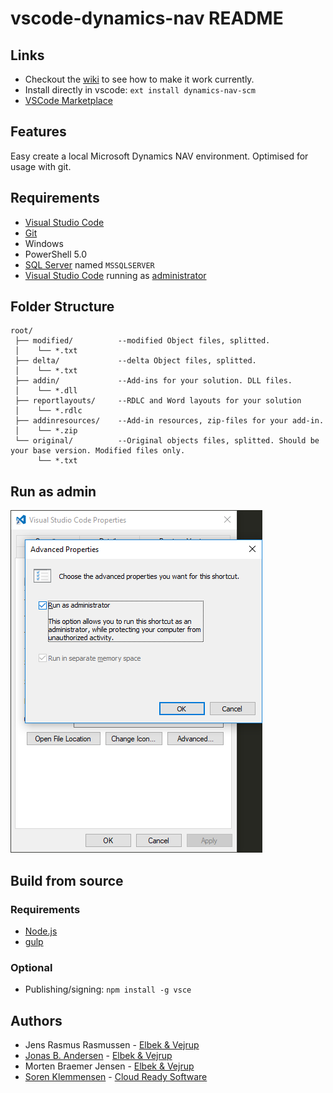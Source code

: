 # vscode-dynamics-nav README

## Links
* Checkout the [wiki](https://github.com/CloudReadySoftware/DynamicsNAVSCM/wiki) to see how to make it work currently.
* Install directly in vscode: `ext install dynamics-nav-scm`
* [VSCode Marketplace](https://marketplace.visualstudio.com/items?itemName=cloudreadysoftware.dynamics-nav-scm)

## Features

Easy create a local Microsoft Dynamics NAV environment.
Optimised for usage with git.

## Requirements

* [Visual Studio Code](https://code.visualstudio.com/docs/?dv=win)
* [Git](https://git-scm.com/download/win)
* Windows
* PowerShell 5.0
* [SQL Server](https://my.visualstudio.com/Downloads?q=sql%20server%202016%20developer) named `MSSQLSERVER`
* [Visual Studio Code]() running as [administrator](#run-as-admin)

## Folder Structure
```
root/
 ├── modified/          --modified Object files, splitted.
 │    └── *.txt
 ├── delta/             --delta Object files, splitted.
 │    └── *.txt
 ├── addin/             --Add-ins for your solution. DLL files.
 │    └── *.dll
 ├── reportlayouts/     --RDLC and Word layouts for your solution
 │    └── *.rdlc
 ├── addinresources/    --Add-in resources, zip-files for your add-in.
 │    └── *.zip
 └── original/          --Original objects files, splitted. Should be your base version. Modified files only.
      └── *.txt
```

## Run as admin
![Run as admin setting](images/runasadmin.png)

## Build from source

### Requirements
* [Node.js](https://nodejs.org)
* [gulp](gulpjs.com)
### Optional
* Publishing/signing: `npm install -g vsce`


## Authors

* Jens Rasmus Rasmussen - [Elbek & Vejrup](https://elbek-vejrup.dk/)
* [Jonas B. Andersen](https://github.com/joandrsn) - [Elbek & Vejrup](https://elbek-vejrup.dk/)
* Morten Braemer Jensen - [Elbek & Vejrup](https://elbek-vejrup.dk/)
* [Soren Klemmensen](https://github.com/MicrosoftDynamicsNAV) - [Cloud Ready Software](http://cloud-ready-software.com/)